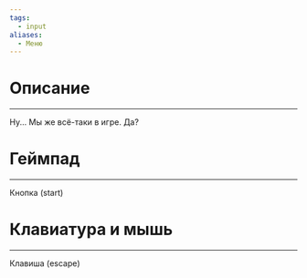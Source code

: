 ```yaml
---
tags:
  - input
aliases:
  - Меню
---
```

# Описание
___
Ну... Мы же всё-таки в игре. Да?
# Геймпад
___
Кнопка (start)
# Клавиатура и мышь
___
Клавиша (escape)